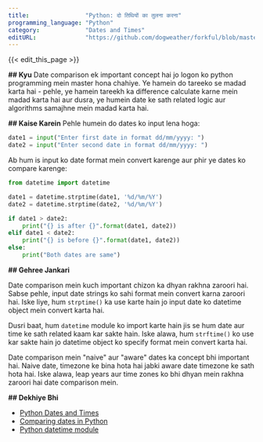 ```yaml
---
title:                "Python: दो तिथियों का तुलना करना"
programming_language: "Python"
category:             "Dates and Times"
editURL:              "https://github.com/dogweather/forkful/blob/master/content/hi/python/comparing-two-dates.md"
---
```


{{< edit_this_page >}}

**## Kyu**
Date comparison ek important concept hai jo logon ko python programming mein master hona chahiye. Ye hamein do tareeko se madad karta hai - pehle, ye hamein tareekh ka difference calculate karne mein madad karta hai aur dusra, ye humein date ke sath related logic aur algorithms samajhne mein madad karta hai.

**## Kaise Karein**
Pehle humein do dates ko input lena hoga:

```Python
date1 = input("Enter first date in format dd/mm/yyyy: ")
date2 = input("Enter second date in format dd/mm/yyyy: ")
```

Ab hum is input ko date format mein convert karenge aur phir ye dates ko compare karenge:

```Python
from datetime import datetime

date1 = datetime.strptime(date1, '%d/%m/%Y')
date2 = datetime.strptime(date2, '%d/%m/%Y')

if date1 > date2:
    print("{} is after {}".format(date1, date2))
elif date1 < date2:
    print("{} is before {}".format(date1, date2))
else:
    print("Both dates are same")
```

**## Gehree Jankari**

Date comparison mein kuch important chizon ka dhyan rakhna zaroori hai. Sabse pehle, input date strings ko sahi format mein convert karna zaroori hai. Iske liye, hum `strptime()` ka use karte hain jo input date ko datetime object mein convert karta hai.

Dusri baat, hum `datetime` module ko import karte hain jis se hum date aur time ke sath related kaam kar sakte hain. Iske alawa, hum `strftime()` ko use kar sakte hain jo datetime object ko specify format mein convert karta hai.

Date comparison mein "naive" aur "aware" dates ka concept bhi important hai. Naive date, timezone ke bina hota hai jabki aware date timezone ke sath hota hai. Iske alawa, leap years aur time zones ko bhi dhyan mein rakhna zaroori hai date comparison mein.

**## Dekhiye Bhi**
- [Python Dates and Times](https://www.w3schools.com/python/python_datetime.asp)
- [Comparing dates in Python](https://pynative.com/python-check-if-two-dates-are-equal/)
- [Python datetime module](https://docs.python.org/3/library/datetime.html)